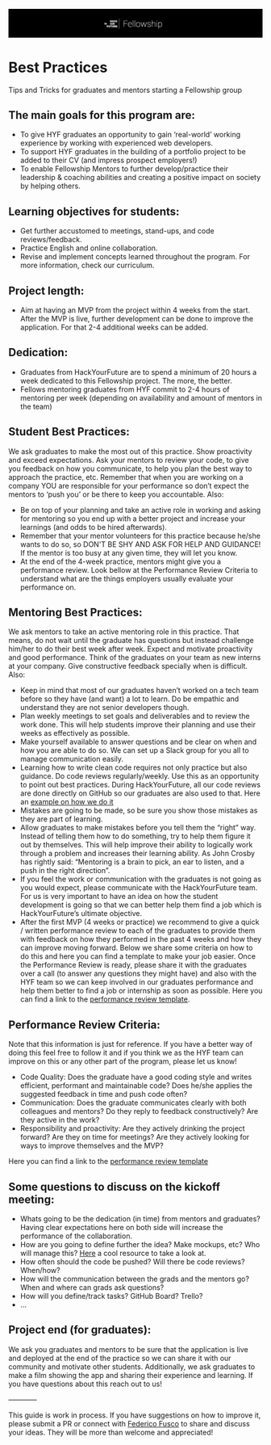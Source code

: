![Postgrad](fellowshipheader.png)

# Best Practices
Tips and Tricks for graduates and mentors starting a Fellowship group

## The main goals for this program are:
- To give HYF graduates an opportunity to gain ‘real-world’ working experience by working with experienced web developers.
- To support HYF graduates in the building of a portfolio project to be added to their CV (and impress prospect employers!)
- To enable Fellowship Mentors to further develop/practice their leadership & coaching abilities and creating a positive impact on society by helping others.

## Learning objectives for students:
- Get further accustomed to meetings, stand-ups, and code reviews/feedback.
- Practice English and online collaboration.
- Revise and implement concepts learned throughout the program. For more information, check our curriculum.

## Project length:
- Aim at having an MVP from the project within 4 weeks from the start. After the MVP is live, further development can be done to improve the application. For that 2-4 additional weeks can be added.

## Dedication:
- Graduates from HackYourFuture are to spend a minimum of 20 hours a week dedicated to this Fellowship project. The more, the better. 
- Fellows mentoring graduates from HYF commit to 2-4 hours of mentoring per week (depending on availability and amount of mentors in the team)

## Student Best Practices:
We ask graduates to make the most out of this practice. Show proactivity and exceed expectations. Ask your mentors to review your code, to give you feedback on how you communicate, to help you plan the best way to approach the practice, etc. Remember that when you are working on a company YOU are responsible for your performance so don’t expect the mentors to ‘push you’ or be there to keep you accountable.  Also:

- Be on top of your planning and take an active role in working and asking for mentoring so you end up with a better project and increase your learnings (and odds to be hired afterwards). 
- Remember that your mentor volunteers for this practice because he/she wants to do so, so DON'T BE SHY AND ASK FOR HELP AND GUIDANCE! If the mentor is too busy at any given time, they will let you know.
- At the end of the 4-week practice, mentors might give you a performance review. Look bellow at the Performance Review Criteria to understand what are the things employers usually evaluate your performance on.


## Mentoring Best Practices:
We ask mentors to take an active mentoring role in this practice. That means, do not wait until the graduate has questions but instead challenge him/her to do their best week after week. Expect and motivate proactivity and good performance. Think of the graduates on your team as new interns at your company. Give constructive feedback specially when is difficult. Also:

- Keep in mind  that most of our graduates haven’t worked on a tech team before so they have (and want) a lot to learn. Do be empathic and understand they are not senior developers though.
- Plan weekly meetings to set goals and deliverables and to review the work done. This will help students improve their planning and use their weeks as effectively as possible.
- Make yourself available to answer questions and be clear on when and how you are able to do so. We can set up a Slack group for you all to manage communication easily.
- Learning how to write clean code requires not only practice but also guidance. Do code reviews regularly/weekly. Use this as an opportunity to point out best practices. During HackYourFuture, all our code reviews are done directly on GitHub so our graduates are also used to that. Here an [example on how we do it](https://github.com/HackYourFuture/post-grad-ed/blob/master/how-to-code-review.md)
- Mistakes are going to be made, so be sure you show those mistakes as they are part of learning. 
- Allow graduates to make mistakes before you tell them the “right” way. Instead of telling them how to do something, try to help them figure it out by themselves. This will help improve their ability to logically work through a problem and increases their learning ability. As John Crosby has rightly said: “Mentoring is a brain to pick, an ear to listen, and a push in the right direction”.
- If you feel the work or communication with the graduates is not going as you would expect, please communicate with the HackYourFuture team. For us is very important to have an idea on how the student development is going so that we can better help them find a job which is HackYourFuture’s ultimate objective.
- After the first MVP (4 weeks or practice) we recommend to give a quick / written performance review to each of the graduates to provide them with feedback on how they performed in the past 4 weeks and how they can improve moving forward. Below we share some criteria on how to do this and here you can find a template to make your job easier. Once the Performance Review is ready, please share it with the graduates over a call (to answer any questions they might have) and also with the HYF team so we can keep involved in our graduates performance and help them better to find a job or internship as soon as possible. Here you can find a link to the [performance review template](https://docs.google.com/document/d/11X69WKezQn7X3TYW14RoV6RDiJM-G0HEhX7jT5ddDVo/copy).


## Performance Review Criteria:
Note that this information is just for reference. If you have a better way of doing this feel free to follow it and if you think we as the HYF team can improve on this or any other part of the program, please let us know!

- Code Quality: Does the graduate have a good coding style and writes efficient, performant and maintainable code? Does he/she applies the suggested feedback in time and push code often?
- Communication: Does the graduate communicates clearly with both colleagues and mentors? Do they reply to feedback constructively? Are they active in the work?
- Responsibility and proactivity: Are they actively drinking the project forward? Are they on time for meetings? Are they actively looking for ways to improve themselves and the MVP?

Here you can find a link to the [performance review template](https://docs.google.com/document/d/11X69WKezQn7X3TYW14RoV6RDiJM-G0HEhX7jT5ddDVo/copy)

## Some questions to discuss on the kickoff meeting:
- Whats going to be the dedication (in time) from mentors and graduates? Having clear expectations here on both side will increase the performance of the collaboration.
- How are you going to define further the idea? Make mockups, etc? Who will manage this? [Here](https://selftaughtcoders.com/creation-of-a-web-application/) a cool resource to take a look at.
- How often should the code be pushed? Will there be code reviews? When/how?
- How will the communication between the grads and the mentors go? When and where can grads ask questions? 
- How will you define/track tasks? GitHub Board? Trello?
- …

## Project end (for graduates):
We ask you graduates and mentors to be sure that the application is live and deployed at the end of the practice so we can share it with our community and motivate other students. Additionally, we ask graduates to make a film showing the app and sharing their experience and learning. If you have questions about this reach out to us!

————

This guide is work in process. If you have suggestions on how to improve it, please submit a PR or connect with [Federico Fusco](mailto:federico@hackyourfuture.net) to share and discuss your ideas. They will be more than welcome and appreciated! 
